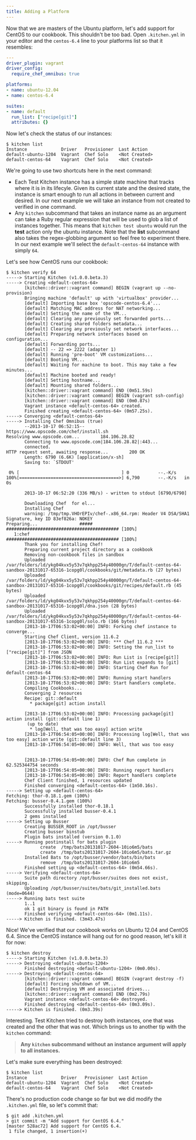 ```yaml
---
title: Adding a Platform
---
```


Now that we are masters of the Ubuntu platform, let's add support for CentOS to our cookbook. This shouldn't be too bad. Open `.kitchen.yml` in your editor and the `centos-6.4` line to your platforms list so that it resembles:

~~~yaml
---
driver_plugin: vagrant
driver_config:
  require_chef_omnibus: true

platforms:
- name: ubuntu-12.04
- name: centos-6.4

suites:
- name: default
  run_list: ["recipe[git]"]
  attributes: {}
~~~

Now let's check the status of our instances:

~~~
$ kitchen list
Instance             Driver   Provisioner  Last Action
default-ubuntu-1204  Vagrant  Chef Solo    <Not Created>
default-centos-64    Vagrant  Chef Solo    <Not Created>
~~~

We're going to use two shortcuts here in the next command:

* Each Test Kitchen instance has a simple state machine that tracks where it is in its lifecyle. Given its current state and the desired state, the instance is smart enough to run all actions in between current and desired. In our next example we will take an instance from not created to verified in one command.
* Any `kitchen` subcommand that takes an instance name as an argument can take a Ruby regular expression that will be used to glob a list of instances together. This means that `kitchen test ubuntu` would run the **test** action only the ubuntu instance. Note that the **list** subcommand also takes the regex-globbing argument so feel free to experiment there. In our next example we'll select the `default-centos-64` instance with simply `64`.

Let's see how CentOS runs our cookbook:

~~~
$ kitchen verify 64
-----> Starting Kitchen (v1.0.0.beta.3)
-----> Creating <default-centos-64>
       [kitchen::driver::vagrant command] BEGIN (vagrant up --no-provision)
       Bringing machine 'default' up with 'virtualbox' provider...
       [default] Importing base box 'opscode-centos-6.4'...
       [default] Matching MAC address for NAT networking...
       [default] Setting the name of the VM...
       [default] Clearing any previously set forwarded ports...
       [default] Creating shared folders metadata...
       [default] Clearing any previously set network interfaces...
       [default] Preparing network interfaces based on configuration...
       [default] Forwarding ports...
       [default] -- 22 => 2222 (adapter 1)
       [default] Running 'pre-boot' VM customizations...
       [default] Booting VM...
       [default] Waiting for machine to boot. This may take a few minutes...
       [default] Machine booted and ready!
       [default] Setting hostname...
       [default] Mounting shared folders...
       [kitchen::driver::vagrant command] END (0m51.59s)
       [kitchen::driver::vagrant command] BEGIN (vagrant ssh-config)
       [kitchen::driver::vagrant command] END (0m0.87s)
       Vagrant instance <default-centos-64> created.
       Finished creating <default-centos-64> (0m57.25s).
-----> Converging <default-centos-64>
-----> Installing Chef Omnibus (true)
       --2013-10-17 06:52:15--  https://www.opscode.com/chef/install.sh
Resolving www.opscode.com...        184.106.28.82
       Connecting to www.opscode.com|184.106.28.82|:443...
       connected.
HTTP request sent, awaiting response...        200 OK
       Length: 6790 (6.6K) [application/x-sh]
       Saving to: `STDOUT'

 0% [                                       ] 0           --.-K/s
100%[======================================>] 6,790       --.-K/s   in 0s

       2013-10-17 06:52:20 (336 MB/s) - written to stdout [6790/6790]

       Downloading Chef  for el...
       Installing Chef
       warning: /tmp/tmp.VHOrEPIv/chef-.x86_64.rpm: Header V4 DSA/SHA1 Signature, key ID 83ef826a: NOKEY
Preparing...                #####  ########################################### [100%]
   1:chef                          ########################################### [100%]
       Thank you for installing Chef!
       Preparing current project directory as a cookbook
       Removing non-cookbook files in sandbox
       Uploaded /var/folders/ld/ykg04kvx5y53v7qkhpp254y40000gn/T/default-centos-64-sandbox-20131017-65316-1copg0l/cookbooks/git/metadata.rb (27 bytes)
       Uploaded /var/folders/ld/ykg04kvx5y53v7qkhpp254y40000gn/T/default-centos-64-sandbox-20131017-65316-1copg0l/cookbooks/git/recipes/default.rb (45 bytes)
       Uploaded /var/folders/ld/ykg04kvx5y53v7qkhpp254y40000gn/T/default-centos-64-sandbox-20131017-65316-1copg0l/dna.json (28 bytes)
       Uploaded /var/folders/ld/ykg04kvx5y53v7qkhpp254y40000gn/T/default-centos-64-sandbox-20131017-65316-1copg0l/solo.rb (166 bytes)
       [2013-10-17T06:53:02+00:00] INFO: Forking chef instance to converge...
       Starting Chef Client, version 11.6.2
       [2013-10-17T06:53:02+00:00] INFO: *** Chef 11.6.2 ***
       [2013-10-17T06:53:02+00:00] INFO: Setting the run_list to ["recipe[git]"] from JSON
       [2013-10-17T06:53:02+00:00] INFO: Run List is [recipe[git]]
       [2013-10-17T06:53:02+00:00] INFO: Run List expands to [git]
       [2013-10-17T06:53:02+00:00] INFO: Starting Chef Run for default-centos-64
       [2013-10-17T06:53:02+00:00] INFO: Running start handlers
       [2013-10-17T06:53:02+00:00] INFO: Start handlers complete.
       Compiling Cookbooks...
       Converging 2 resources
       Recipe: git::default
         * package[git] action install

       [2013-10-17T06:53:02+00:00] INFO: Processing package[git] action install (git::default line 1)
        (up to date)
         * log[Well, that was too easy] action write
       [2013-10-17T06:54:05+00:00] INFO: Processing log[Well, that was too easy] action write (git::default line 3)
       [2013-10-17T06:54:05+00:00] INFO: Well, that was too easy


       [2013-10-17T06:54:05+00:00] INFO: Chef Run complete in 62.525344754 seconds
       [2013-10-17T06:54:05+00:00] INFO: Running report handlers
       [2013-10-17T06:54:05+00:00] INFO: Report handlers complete
       Chef Client finished, 1 resources updated
       Finished converging <default-centos-64> (1m50.16s).
-----> Setting up <default-centos-64>
Fetching: thor-0.18.1.gem (100%)
Fetching: busser-0.4.1.gem (100%)
       Successfully installed thor-0.18.1
       Successfully installed busser-0.4.1
       2 gems installed
-----> Setting up Busser
       Creating BUSSER_ROOT in /opt/busser
       Creating busser binstub
       Plugin bats installed (version 0.1.0)
-----> Running postinstall for bats plugin
             create  /tmp/bats20131017-2604-10io6m5/bats
             create  /tmp/bats20131017-2604-10io6m5/bats.tar.gz
       Installed Bats to /opt/busser/vendor/bats/bin/bats
             remove  /tmp/bats20131017-2604-10io6m5
       Finished setting up <default-centos-64> (0m54.66s).
-----> Verifying <default-centos-64>
       Suite path directory /opt/busser/suites does not exist, skipping.
       Uploading /opt/busser/suites/bats/git_installed.bats (mode=0644)
-----> Running bats test suite
       1..1
       ok 1 git binary is found in PATH
       Finished verifying <default-centos-64> (0m1.11s).
-----> Kitchen is finished. (3m43.47s)
~~~

Nice! We've verified that our cookbook works on Ubuntu 12.04 and CentOS 6.4. Since the CentOS instance will hang out for no good reason, let's kill it for now:

~~~
$ kitchen destroy
-----> Starting Kitchen (v1.0.0.beta.3)
-----> Destroying <default-ubuntu-1204>
       Finished destroying <default-ubuntu-1204> (0m0.00s).
-----> Destroying <default-centos-64>
       [kitchen::driver::vagrant command] BEGIN (vagrant destroy -f)
       [default] Forcing shutdown of VM...
       [default] Destroying VM and associated drives...
       [kitchen::driver::vagrant command] END (0m2.79s)
       Vagrant instance <default-centos-64> destroyed.
       Finished destroying <default-centos-64> (0m3.09s).
-----> Kitchen is finished. (0m3.39s)
~~~

Interesting. Test Kitchen tried to destroy both instances, one that was created and the other that was not. Which brings us to another tip with the `kitchen` command:

> **Any `kitchen` subcommand without an instance argument will apply to all instances.**

Let's make sure everything has been destroyed:

~~~
$ kitchen list
Instance             Driver   Provisioner  Last Action
default-ubuntu-1204  Vagrant  Chef Solo    <Not Created>
default-centos-64    Vagrant  Chef Solo    <Not Created>
~~~

There's no production code change so far but we did modify the `.kitchen.yml` file, so let's commit that:

~~~
$ git add .kitchen.yml
> git commit -m "Add support for CentOS 6.4."
[master 528ac72] Add support for CentOS 6.4.
 1 file changed, 1 insertion(+)
~~~

